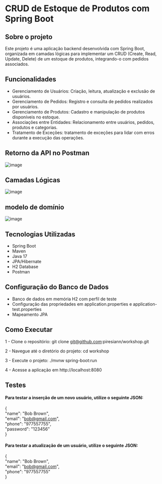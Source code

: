 # CRUD de Estoque de Produtos com Spring Boot
##  Sobre o projeto
Este projeto é uma aplicação backend desenvolvida com Spring Boot, organizada em camadas lógicas para implementar um CRUD (Create, Read, Update, Delete) de um estoque de produtos, integrando-o com pedidos associados.  


## Funcionalidades
- Gerenciamento de Usuários: Criação, leitura, atualização e exclusão de usuários.
- Gerenciamento de Pedidos: Registro e consulta de pedidos realizados por usuários.
- Gerenciamento de Produtos: Cadastro e manipulação de produtos disponíveis no estoque.
- Associações entre Entidades: Relacionamento entre usuários, pedidos, produtos e categorias.
- Tratamento de Exceções: tratamento de exceções para lidar com erros durante a execução das operações.

## Retorno da API no Postman
![image](https://github.com/user-attachments/assets/3ee71416-0d81-4f8d-9407-3d1fe6a0b2fb)

## Camadas Lógicas
![image](https://github.com/user-attachments/assets/5ff7eb61-7156-4d0c-8c44-a37b6077dc83)
 
## modelo de domínio
![image](https://github.com/user-attachments/assets/eab75b1d-aba1-4bbc-a37c-3e3fbfc2409b)

## Tecnologias Utilizadas

- Spring Boot
- Maven
- Java 17
- JPA/Hibernate
- H2 Database
- Postman

## Configuração do Banco de Dados
- Banco de dados em memória H2 com perfil de teste
- Configuração das propriedades em application.properties e application-test.properties
- Mapeamento JPA

## Como Executar
1 - Clone o repositório: git clone git@github.com:piresiann/workshop.git

2 - Navegue até o diretório do projeto: cd workshop

3 - Execute o projeto: ./mvnw spring-boot:run

4 - Acesse a aplicação em http://localhost:8080

## Testes
#### Para testar a inserção de um novo usuário, utilize o seguinte JSON:
{  
  "name": "Bob Brown",  
  "email": "bob@gmail.com",  
  "phone": "977557755",  
  "password": "123456"  
}  

#### Para testar a atualização de um usuário, utilize o seguinte JSON:
{  
  "name": "Bob Brown",  
  "email": "bob@gmail.com",  
  "phone": "977557755"  
}  








